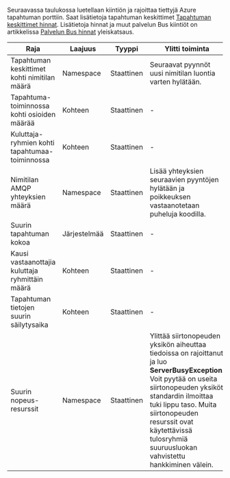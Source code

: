 Seuraavassa taulukossa luetellaan kiintiön ja rajoittaa tiettyjä Azure tapahtuman porttiin. Saat lisätietoja tapahtuman keskittimet [Tapahtuman keskittimet hinnat](https://azure.microsoft.com/pricing/details/event-hubs/). Lisätietoja hinnat ja muut palvelun Bus kiintiöt on artikkelissa [Palvelun Bus hinnat](https://azure.microsoft.com/pricing/details/service-bus/) yleiskatsaus.

| Raja                                            | Laajuus       | Tyyppi   | Ylitti toiminta                                                                                                 | Arvo    |
|--------------------------------------------------|-------------|--------|------------------------------------------------------------------------------------------------------------------------|----------|
| Tapahtuman keskittimet kohti nimitilan määrä               | Namespace   | Staattinen | Seuraavat pyynnöt uusi nimitilan luontia varten hylätään.                                                  | 10       |
| Tapahtuma-toiminnossa kohti osioiden määrää               | Kohteen      | Staattinen |  -                                                                                                                      | 32       |
| Kuluttaja-ryhmien kohti tapahtumaa-toiminnossa          | Kohteen      | Staattinen |  -                                                                                                                      | 20       |
| Nimitilan AMQP yhteyksien määrä         | Namespace   | Staattinen | Lisää yhteyksien seuraavien pyyntöjen hylätään ja poikkeuksen vastaanotetaan puheluja koodilla. | 5 000    |
| Suurin tapahtuman kokoa                               | Järjestelmää | Staattinen |  -                                                                                                                      | 256 KT    |
| Kausi vastaanottajia kuluttaja ryhmittäin määrä | Kohteen      | Staattinen |  -                                                                                                                      | 5        |
| Tapahtuman tietojen suurin säilytysaika           | Kohteen      | Staattinen |  -                                                                                                                      | 1 – 7 päivää |
| Suurin nopeus-resurssit           | Namespace      | Staattinen | Ylittää siirtonopeuden yksikön aiheuttaa tiedoissa on rajoittanut ja luo **ServerBusyException**. Voit pyytää on useita siirtonopeuden yksiköt standardin ilmoittaa tuki lippu taso. Muita siirtonopeuden resurssit ovat käytettävissä tulosryhmiä suuruusluokan vahvistettu hankkiminen välein.                                                                                                                       | 20 |

